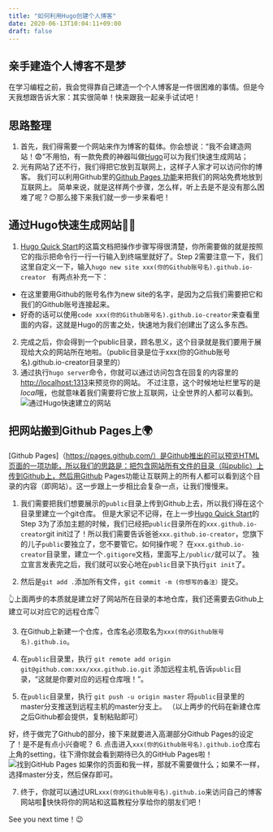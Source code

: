 ```yaml
---
title: "如何利用Hugo创建个人博客"
date: 2020-06-13T10:04:11+09:00
draft: false
---
```

## 亲手建造个人博客不是梦
在学习编程之前，我会觉得靠自己建造一个个人博客是一件很困难的事情。但是今天我想跟告诉大家：其实很简单！快来跟我一起亲手试试吧！

## 思路整理
1. 首先，我们得需要一个网站来作为博客的载体。你会想说：“我不会建造网站！😨”不用怕，有一款免费的神器叫做[Hugo](https://www.gohugo.org/)可以为我们快速生成网站；
2. 光有网站了还不行，我们得把它放到互联网上，这样子人家才可以访问你的博客。
   我们可以利用Github里的[Github Pages 功能](https://pages.github.com/)来把我们的网站免费地放到互联网上。
简单来说，就是这样两个步骤，怎么样，听上去是不是没有那么困难了呢？😊那么接下来我们就一步一步来看吧！

## 通过Hugo快速生成网站🧙‍♀️
1. [Hugo Quick Start](https://gohugo.io/getting-started/quick-start/)的这篇文档把操作步骤写得很清楚，你所需要做的就是按照它的指示把命令行一行一行输入到终端里就好了。Step 2需要注意一下，我们这里自定义一下，输入`hugo new site xxx(你的Github账号名).github.io-creator ` 有两点补充一下：
* 在这里要用Github的账号名作为new site的名字，是因为之后我们需要把它和我们的Github账号连接起来。
* 好奇的话可以使用`code xxx(你的Github账号名).github.io-creator`来查看里面的内容，这就是Hugo的厉害之处，快速地为我们创建出了这么多东西。
2. 完成之后，你会得到一个public目录，顾名思义，这个目录就是我们要用于展现给大众的网站所在地啦。（public目录是位于xxx(你的Github账号名).github.io-creator目录里的）
3. 通过执行`hugo server`命令，你就可以通过访问包含在回复的内容里的[http://localhost:1313](http://localhost:1313)来预览你的网站。
不过注意，这个时候地址栏里写的是*local*哦，也就意味着我们需要将它放上互联网，让全世界的人都可以看到。
![通过Hugo快速建立的网站](https://i.loli.net/2020/06/13/UqlgzrFCGL1VdxP.png)

## 把网站搬到Github Pages上🌍
[Github Pages]（https://pages.github.com/）是Github推出的可以预览HTML页面的一项功能，所以我们的思路是：把包含网站所有文件的目录（叫public）上传到Github上，然后用Github Pages功能让互联网上的所有人都可以看到这个目录的内容（即网站）。这一步跟上一步相比会复杂一点，让我们慢慢来。
1. 我们需要把我们想要展示的`public`目录上传到Github上去，所以我们得在这个目录里建立一个git仓库。
    但是大家记不记得，在上一步[Hugo Quick Start](https://gohugo.io/getting-started/quick-start/)的Step 3为了添加主题的时候，我们已经把`public`目录所在的`xxx.github.io-creator`git init过了！所以我们需要告诉爸爸`xxx.github.io-creator`，您旗下的儿子`public`要独立了，您不要管它。如何操作呢？
    在`xxx.github.io-creator`目录里，建立一个`.gitigore`文档，里面写上`/public/`就可以了。
独立宣言发表完之后，我们就可以安心地在`public`目录下执行`git init`了。

2. 然后是`git add .`添加所有文件，`git commit -m (你想写的备注）`提交。

👆上面两步的本质就是建立好了网站所在目录的本地仓库，我们还需要去Github上建立可以对应它的远程仓库👇

3. 在Github上新建一个仓库，仓库名必须取名为`xxx(你的Github账号名).github.io`。
   
4. 在`public`目录里，执行
   ```git remote add origin git@github.com:xxx/xxx.github.io.git```
     添加远程主机,告诉`public`目录，“这就是你要对应的远程仓库哦！”。

5. 在`public`目录里，执行
   ```git push -u origin master```
   将`public`目录里的master分支推送到远程主机的master分支上。
（以上两步的代码在新建仓库之后Github都会提供，复制粘贴即可）   

好，终于做完了Github的部分，接下来就要进入高潮部分Github Pages的设定了！是不是有点小兴奋呢？
6. 点击进入`xxx(你的Github账号名).github.io`仓库右上角的setting，往下滑你就会看到期待已久的GitHub Pages啦！
   ![找到GitHub Pages](https://i.loli.net/2020/06/13/nhgACBpxHPtUrEj.png)
   如果你的页面和我一样，那就不需要做什么；如果不一样，选择master分支，然后保存即可。
   
7. 终于，你就可以通过URL`xxx(你的Github账号名).github.io`来访问自己的博客网站啦🎉快快将你的网站和这篇教程分享给你的朋友们吧！

See you next time！😉


